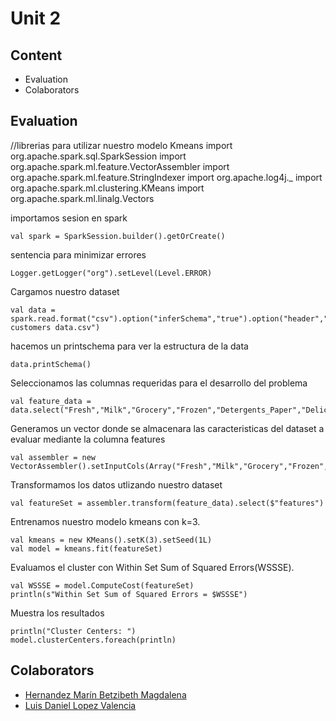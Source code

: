 # Unit 2

## Content

- Evaluation
- Colaborators


## Evaluation 

//librerias para utilizar nuestro modelo Kmeans
import org.apache.spark.sql.SparkSession
import org.apache.spark.ml.feature.VectorAssembler
import org.apache.spark.ml.feature.StringIndexer
import org.apache.log4j._
import org.apache.spark.ml.clustering.KMeans
import org.apache.spark.ml.linalg.Vectors

importamos sesion en spark
```
val spark = SparkSession.builder().getOrCreate()
```

sentencia para minimizar errores
```
Logger.getLogger("org").setLevel(Level.ERROR)
```
Cargamos nuestro dataset 
```
val data = spark.read.format("csv").option("inferSchema","true").option("header","true").csv("Wholesale customers data.csv")
```

hacemos un printschema para ver la estructura de la data
```
data.printSchema()
```
Seleccionamos las columnas requeridas para el desarrollo del problema
```
val feature_data = data.select("Fresh","Milk","Grocery","Frozen","Detergents_Paper","Delicassen")
```

Generamos un vector donde se almacenara las caracteristicas del dataset a evaluar mediante la columna features   
```
val assembler = new VectorAssembler().setInputCols(Array("Fresh","Milk","Grocery","Frozen","Detergents_Paper","Delicassen")).setOutputCol("features")
```

Transformamos los datos utlizando nuestro dataset
```
val featureSet = assembler.transform(feature_data).select($"features")
```

Entrenamos nuestro modelo kmeans con k=3.
```
val kmeans = new KMeans().setK(3).setSeed(1L)
val model = kmeans.fit(featureSet)
```

Evaluamos el cluster con Within Set Sum of Squared Errors(WSSSE).
```
val WSSSE = model.ComputeCost(featureSet)
println(s"Within Set Sum of Squared Errors = $WSSSE")
```

Muestra los resultados
```
println("Cluster Centers: ")
model.clusterCenters.foreach(println)
```

## Colaborators
- [Hernandez Marín Betzibeth Magdalena](https://github.com/BetzibethHrdz)
- [Luis Daniel Lopez Valencia](https://github.com/Drani04)
